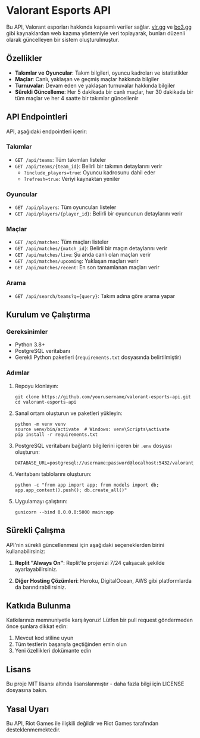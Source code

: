 # Valorant Esports API

Bu API, Valorant esporları hakkında kapsamlı veriler sağlar. [vlr.gg](https://www.vlr.gg/) ve [bo3.gg](https://bo3.gg/) gibi kaynaklardan web kazıma yöntemiyle veri toplayarak, bunları düzenli olarak güncelleyen bir sistem oluşturulmuştur.

## Özellikler

- **Takımlar ve Oyuncular**: Takım bilgileri, oyuncu kadroları ve istatistikler
- **Maçlar**: Canlı, yaklaşan ve geçmiş maçlar hakkında bilgiler
- **Turnuvalar**: Devam eden ve yaklaşan turnuvalar hakkında bilgiler
- **Sürekli Güncelleme**: Her 5 dakikada bir canlı maçlar, her 30 dakikada bir tüm maçlar ve her 4 saatte bir takımlar güncellenir

## API Endpointleri

API, aşağıdaki endpointleri içerir:

### Takımlar

- `GET /api/teams`: Tüm takımları listeler
- `GET /api/teams/{team_id}`: Belirli bir takımın detaylarını verir
  - `?include_players=true`: Oyuncu kadrosunu dahil eder
  - `?refresh=true`: Veriyi kaynaktan yeniler

### Oyuncular

- `GET /api/players`: Tüm oyuncuları listeler
- `GET /api/players/{player_id}`: Belirli bir oyuncunun detaylarını verir

### Maçlar

- `GET /api/matches`: Tüm maçları listeler
- `GET /api/matches/{match_id}`: Belirli bir maçın detaylarını verir
- `GET /api/matches/live`: Şu anda canlı olan maçları verir
- `GET /api/matches/upcoming`: Yaklaşan maçları verir
- `GET /api/matches/recent`: En son tamamlanan maçları verir

### Arama

- `GET /api/search/teams?q={query}`: Takım adına göre arama yapar

## Kurulum ve Çalıştırma

### Gereksinimler

- Python 3.8+
- PostgreSQL veritabanı
- Gerekli Python paketleri (`requirements.txt` dosyasında belirtilmiştir)

### Adımlar

1. Repoyu klonlayın:
   ```
   git clone https://github.com/yourusername/valorant-esports-api.git
   cd valorant-esports-api
   ```

2. Sanal ortam oluşturun ve paketleri yükleyin:
   ```
   python -m venv venv
   source venv/bin/activate  # Windows: venv\Scripts\activate
   pip install -r requirements.txt
   ```

3. PostgreSQL veritabanı bağlantı bilgilerini içeren bir `.env` dosyası oluşturun:
   ```
   DATABASE_URL=postgresql://username:password@localhost:5432/valorant_api
   ```

4. Veritabanı tablolarını oluşturun:
   ```
   python -c "from app import app; from models import db; app.app_context().push(); db.create_all()"
   ```

5. Uygulamayı çalıştırın:
   ```
   gunicorn --bind 0.0.0.0:5000 main:app
   ```

## Sürekli Çalışma

API'nin sürekli güncellenmesi için aşağıdaki seçeneklerden birini kullanabilirsiniz:

1. **Replit "Always On"**: Replit'te projenizi 7/24 çalışacak şekilde ayarlayabilirsiniz.

2. **Diğer Hosting Çözümleri**: Heroku, DigitalOcean, AWS gibi platformlarda da barındırabilirsiniz.

## Katkıda Bulunma

Katkılarınızı memnuniyetle karşılıyoruz! Lütfen bir pull request göndermeden önce şunlara dikkat edin:

1. Mevcut kod stiline uyun
2. Tüm testlerin başarıyla geçtiğinden emin olun
3. Yeni özellikleri dokümante edin

## Lisans

Bu proje MIT lisansı altında lisanslanmıştır - daha fazla bilgi için LICENSE dosyasına bakın.

## Yasal Uyarı

Bu API, Riot Games ile ilişkili değildir ve Riot Games tarafından desteklenmemektedir.